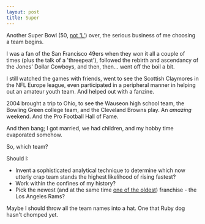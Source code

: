 ```yaml
---
layout: post
title: Super
---
```


Another Super Bowl (50, [not 'L'](http://www.nfl.com/news/story/0ap2000000355943/article/nfl-wont-use-roman-numerals-for-super-bowl-50)) over, the serious business of me choosing a team begins.

I was a fan of the San Francisco 49ers when they won it all a couple of times (plus the talk of a 'threepeat'), followed the rebirth and ascendancy of the Jones' Dollar Cowboys, and then, then… went off the boil a bit.

I still watched the games with friends, went to see the Scottish Claymores in the NFL Europe league, even participated in a peripheral manner in helping out an amateur youth team.  And helped out with a fanzine.

2004 brought a trip to Ohio, to see the Wauseon high school team, the Bowling Green college team, and the Cleveland Browns play.  An *amazing* weekend.  And the Pro Football Hall of Fame.

And then bang; I got married, we had children, and my hobby time evaporated somehow.

So, which team?

Should I:

* Invent a sophisticated analytical technique to determine which now utterly crap team stands the highest likelihood of rising fastest?
* Work within the confines of my history?
* Pick the newest (and at the same time [one of the oldest](http://www.therichest.com/sports/football-sports/top-10-oldest-nfl-teams/?view=all)) franchise - the Los Angeles Rams?

Maybe I should throw all the team names into a hat.  One that Ruby dog hasn't chomped yet.

